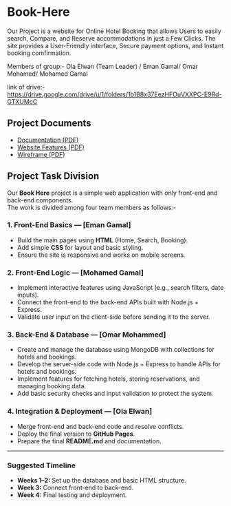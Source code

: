 # Book-Here
Our Project is a website for Online Hotel Booking that allows Users to easily search, Compare, and Reserve accommodations in just a Few Clicks. The site provides a User-Friendly interface, Secure payment options, and Instant booking comfirmation. 

Members of group:-
Ola Elwan (Team Leader) /
Eman Gamal/
Omar Mohamed/
Mohamed Gamal


link of drive:-    https://drive.google.com/drive/u/1/folders/1b1B8x37EezHFOuVXXPC-E9Rd-GTXUMcC

## Project Documents

- [Documentation (PDF)](docs/project-documentation.pdf)
- [Website Features (PDF)](docs/project-features.pdf)
- [Wireframe (PDF)](docs/project-wireframe.pdf)

## Project Task Division

Our **Book Here** project is a simple web application with only front-end and back-end components.  
The work is divided among four team members as follows:-

### 1. Front-End Basics  — [Eman Gamal]
- Build the main pages using **HTML** (Home, Search, Booking).
- Add simple **CSS** for layout and basic styling.
- Ensure the site is responsive and works on mobile screens.

### 2. Front-End Logic  — [Mohamed Gamal]
- Implement interactive features using JavaScript (e.g., search filters, date inputs).
- Connect the front-end to the back-end APIs built with Node.js + Express.
- Validate user input on the client-side before sending it to the server.

### 3. Back-End & Database  — [Omar Mohammed]
- Create and manage the database using MongoDB with collections for hotels and bookings.
- Develop the server-side code with Node.js + Express to handle APIs for hotels and bookings.
- Implement features for fetching hotels, storing reservations, and managing booking data.
- Add basic security checks and input validation to protect the system.

### 4. Integration & Deployment  — [Ola Elwan]
- Merge front-end and back-end code and resolve conflicts.
- Deploy the final version to **GitHub Pages**.
- Prepare the final **README.md** and documentation.

---

### Suggested Timeline
- **Weeks 1–2:** Set up the database and basic HTML structure.  
- **Week 3:** Connect front-end to back-end.  
- **Week 4:** Final testing and deployment.

 
